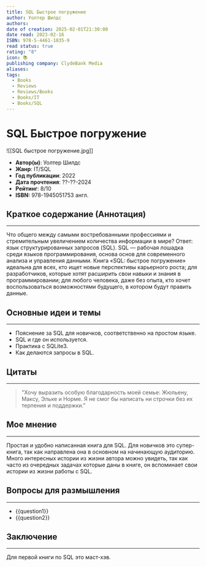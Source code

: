 ```yaml
---
title: SQL Быстрое погружение
author: Уолтер Шилдс
authors: 
date of creation: 2025-02-01T21:30:00
date read: 2023-02-16
ISBN: 978-5-4461-1835-9
read status: true
rating: "8"
icon: 📚
publishing company: ClydeBank Media
aliases: 
tags:
  - Books
  - Reviews
  - Reviews/Books
  - Books/IT
  - Books/SQL
---
```

# SQL Быстрое погружение
![[SQL быстрое погружение.jpg]]
- **Автор(ы)**: Уолтер Шилдс
- **Жанр**: IT/SQL
- **Год публикации**: 2022
- **Дата прочтения**: ??-??-2024
- **Рейтинг**: 8/10
- **ISBN:** 978-1945051753 англ.


## Краткое содержание (Аннотация)
---

Что общего между самыми востребованными профессиями и стремительным увеличением количества информации в мире? Ответ: язык структурированных запросов (SQL). SQL — рабочая лошадка среди языков программирования, основа основ для современного анализа и управления данными. Книга «SQL: быстрое погружение» идеальна для всех, кто ищет новые перспективы карьерного роста; для разработчиков, которые хотят расширить свои навыки и знания в программировании; для любого человека, даже без опыта, кто хочет воспользоваться возможностями будущего, в котором будут править данные.


## Основные идеи и темы
---

- Пояснение за SQL для новичков, соответственно на простом языке.
- SQL и где он используется.
- Практика с SQLite3.
- Как делаются запросы в SQL.


## Цитаты
---

> "Хочу выразить особую благодарность моей семье: Жюльену, Максу, Эльке и Норме. Я не смог бы написать ни строчки без их терпения и поддержки."


## Мое мнение
---

Простая и удобно написанная книга для SQL. Для новичков это супер-книга, так как направлена она в основном на начинающую аудиторию. Много интересных истории из жизни автора можно увидеть, так как часто из очередных задачах которые даны в книге, он вспоминает свои истории из жизни работы с SQL. 


## Вопросы для размышления
---

- {{question1}}
- {{question2}}

## Заключение
---

Для первой книги по SQL это маст-хэв.
